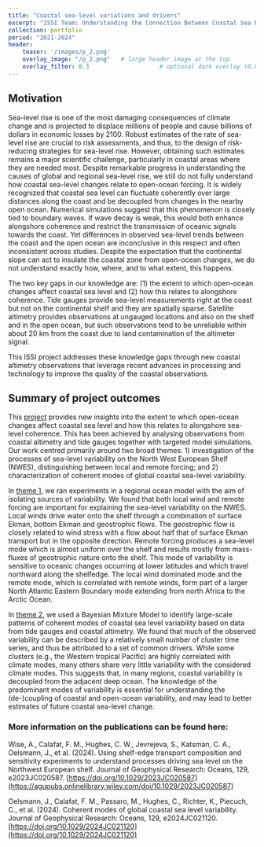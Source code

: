```yaml
---
title: "Coastal sea-level variations and drivers"
excerpt: "ISSI Team: Understanding the Connection Between Coastal Sea Level and Open Ocean Variability Through Space Observations (led by Calafat F.M. & Jevrejeva S.)"
collection: portfolio
period: "2021-2024"
header:
    teaser: '/images/p_2.png'
    overlay_image: "/p_2.png"   # large header image at the top
    overlay_filter: 0.3                    # optional dark overlay (0.0–1.0)
---
```


## Motivation

Sea-level rise is one of the most damaging consequences of climate change and is projected
to displace millions of people and cause billions of dollars in economic losses by 2100. Robust
estimates of the rate of sea-level rise are crucial to risk assessments, and thus, to the design
of risk-reducing strategies for sea-level rise. However, obtaining such estimates remains a
major scientific challenge, particularly in coastal areas where they are needed most. Despite
remarkable progress in understanding the causes of global and regional sea-level rise, we still
do not fully understand how coastal sea-level changes relate to open-ocean forcing. It is widely
recognized that coastal sea level can fluctuate coherently over large distances along the coast
and be decoupled from changes in the nearby open ocean. Numerical simulations suggest
that this phenomenon is closely tied to boundary waves. If wave decay is weak, this would
both enhance alongshore coherence and restrict the transmission of oceanic signals towards
the coast. Yet differences in observed sea-level trends between the coast and the open ocean
are inconclusive in this respect and often inconsistent across studies. Despite the expectation
that the continental slope can act to insulate the coastal zone from open-ocean changes, we
do not understand exactly how, where, and to what extent, this happens.

The two key gaps in our knowledge are: (1) the extent to which open-ocean changes affect
coastal sea level and (2) how this relates to alongshore coherence. Tide gauges provide sea-level
measurements right at the coast but not on the continental shelf and they are spatially
sparse. Satellite altimetry provides observations at ungauged locations and also on the shelf
and in the open ocean, but such observations tend to be unreliable within about 20 km from
the coast due to land contamination of the altimeter signal.

This ISSI project addresses these knowledge gaps through new coastal altimetry observations
that leverage recent advances in processing and technology to improve the quality of the
coastal observations.

## Summary of project outcomes

This [project](https://teams.issibern.ch/oceanvariability/) provides new insights into the extent to which open-ocean changes affect coastal sea level and how this relates to alongshore sea-level coherence. This has been achieved by analysing observations from coastal altimetry and tide gauges together with targeted model simulations. Our work centred primarily around two broad themes: 1) investigation of the processes of sea-level variability on the North West European Shelf (NWES), distinguishing between local and remote forcing; and 2) characterization of coherent modes of global coastal sea-level variability.

In [theme 1](https://agupubs.onlinelibrary.wiley.com/doi/10.1029/2023JC020587), we ran experiments in a regional ocean model with the aim of isolating sources of variability. We found that both local wind and remote forcing are important for explaining the sea-level variability on the NWES. Local winds drive water onto the shelf through a combination of surface Ekman, bottom Ekman and geostrophic flows. The geostrophic flow is closely related to wind stress with a flow about half that of surface Ekman transport but in the opposite direction. Remote forcing produces a sea-level mode which is almost uniform over the shelf and results mostly from mass-fluxes of geostrophic nature onto the shelf. This mode of variability is sensitive to oceanic changes occurring at lower latitudes and which travel northward along the shelfedge. The local wind dominated mode and the remote mode, which is correlated with remote winds, form part of a larger North Atlantic Eastern Boundary mode extending from north Africa to the Arctic Ocean.

In [theme 2](https://doi.org/10.1029/2024JC021120), we used a Bayesian Mixture Model to identify large-scale patterns of coherent modes of coastal sea level variability based on data from tide gauges and coastal altimetry. We found that much of the observed variability can be described by a relatively small number of cluster time series, and thus be attributed to a set of common drivers. While some clusters (e.g., the Western tropical Pacific) are highly correlated with climate modes, many others share very little variability with the considered climate modes. This suggests that, in many regions, coastal variability is decoupled from the adjacent deep ocean. The knowledge of the predominant modes of variability is essential for understanding the (de-)coupling of coastal and open-ocean variability, and may lead to better estimates of future coastal sea-level change.

### More information on the publications can be found here:

 Wise, A., Calafat, F. M., Hughes, C. W., Jevrejeva, S., Katsman, C. A., Oelsmann, J., et al. (2024). Using shelf-edge transport composition and sensitivity experiments to understand processes driving sea level on the Northwest European shelf. Journal of Geophysical Research: Oceans, 129, e2023JC020587. [https://doi.org/10.1029/2023JC020587](https://agupubs.onlinelibrary.wiley.com/doi/10.1029/2023JC020587)

Oelsmann, J., Calafat, F. M., Passaro, M., Hughes, C., Richter, K., Piecuch, C., et al. (2024). Coherent modes of global coastal sea level variability. Journal of Geophysical Research: Oceans, 129, e2024JC021120. [https://doi.org/10.1029/2024JC021120](https://doi.org/10.1029/2024JC021120)